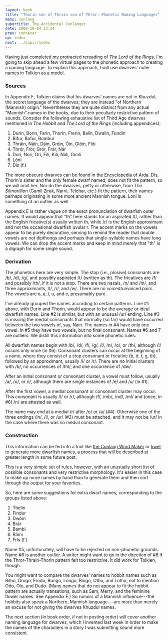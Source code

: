 ```yaml
---
layout: book
title: "Thorin son of Thrain son of Thror: Phonetic Naming Languages"
menu: conlang
supertitle: The Accidental Conlanger
date: 2008-10-04 23:24
prev: connavar
up: index
next: ../sapir/index
---
```

Having just completed my protracted rereading of *The Lord of the Rings*, I'm going to skip ahead a few virtual pages to the phonetic approach to creating a naming language.  To explain this approach, I will use dwarves' outer names in Tolkien as a model. 

### Sources

In Appendix F, Tolkien claims that his dwarves' names are not in Khuzdul, the secret language of the dwarves; they are instead "of Northern (Mannish) origin."  Nevertheless they are quite distinct from any actual "Mannish" names in the books, due to their peculiarly restrictive pattern of sounds.  Consider the following exhaustive list of Third Age dwarves mentioned in *The Hobbit* and *The Lord of the Rings* (including appendices):

1. Durin, Borin, Farin, Thorin, Frerin, Balin, Dwalin, Fundin
2. Bifur, Bofur, Bombur
3. Thr&aacute;in, N&aacute;in, D&aacute;in, Gr&oacute;in, &Oacute;in, Gl&oacute;in, Fl&oacute;i
4. Thr&oacute;r, Fr&oacute;r, Gr&oacute;r, Fr&aacute;r, N&aacute;r
5. Dori, Nori, Ori, Fili, Kili, N&aacute;li, Gimli
6. L&oacute;ni
7. D&iacute;s (f.)

The more obscure dwarves can be found in [the Encyclopedia of Arda](http://www.glyphweb.com/arda/racedwar.html).  Dis, Thorin's sister and the only female dwarf named, does not fit the pattern, so we will omit her.  Nor do the dwarves, petty or otherwise, from *The Silmarillion* (Gamil Zirak, Narvi, Telchar, etc.) fit the pattern, their names perhaps originating in some more ancient Mannish tongue.  Loni is something of an outlier as well.

Appendix E is rather vague on the exact pronunciation of dwarfish outer names.  It would appear that "th" here stands for an aspirated /t/, rather than the English fricative(s) usually written th, while /r/ is the English approximant and not the occasional dwarfish uvular r.  The accent marks on the vowels appear to be purely decorative, serving to remind the reader that double vowels are not dipthongs and perhaps that single-syllable names have long vowels.  We can drop the accent marks and keep in mind merely that "th" is a digraph for some single sound.

### Derivation

The phonetics here are very simple.  The stop (i.e., plosive) consonants are /b/, /d/, /g/, and possibly aspirated /t/ (written as th).  The fricatives are /f/ and possibly /th/, if it is not a stop.  There are two nasals, /n/ and /m/, and three approximants, /l/, /r/, and /w/.  There are no voiced/unvoiced pairs.  The vowels are o, a, i, u, and e, presumably pure.

I've already grouped the names according to certain patterns.  Line #1 above, with Durin and Thorin, would appear to be the average or ideal dwarfish names.  Line #2 is similar, but with an unusual /ur/ ending.  Line #3 is missing the medial consonants that normally (so far) would have occurred between the two vowels of, say, Nain.  The names in #4 have only one vowel.  In #5 they have two vowels, but no final consonant.  Names #6 and 7 are outliers.  We distill this information into some phonetic rules:

All dwarfish names begin with /b/, /d/, /f/, /g/, /l/, /n/, /o/, or /th/, although /l/ occurs only once (in #6).  Consonant clusters can occur at the beginning of a name, where they consist of a stop consonant or fricative (b, d, f, g, th), followed by an approximant, usually /l/ or /r/.  There are no initial clusters with /b/, no occurrences of /thl/, and one occurrence of /dw/.

After an initial consonant or consonant cluster, a vowel must follow, usually /a/, /o/, or /i/, although there are single instances of /e/ and /u/ (in #1).

After the first vowel, a medial consonant or consonant cluster may occur.  This consonant is usually /l/ or /r/, although /f/, /mb/, /nd/, /ml/ and (once, in #6) /n/ are attested as well.

The name may end at a medial /r/ after /o/ or /a/ (#4).  Otherwise one of the three  endings /in/, /i/, or /ur/ (#2) must be attached, and it may not be /ur/ in the case where there was no medial consonant.

### Construction

This information can be fed into a tool like [the Conlang Word Maker](http://www.fantasist.net/wordmaker.shtml) or [kwet](http://sourceforge.net/projects/kwet/) to generate more dwarfish names, a process that will be described at greater length in some future post.  

This is a very simple set of rules, however, with an unusually short list of possible consonants and very restrictive morphology.  It's easier in this case to make up more names by hand than to generate them and then sort through the output for your favorites.

So, here are some suggestions for extra dwarf names, corresponding to the groups listed above:

1. Thelin
2. Findur
3. Dw&oacute;in
4. Br&aacute;r
5. Bambi
6. R&aacute;mi
7. Fr&iacute;s (f.)

Name #5, unfortunately, will have to be rejected on non-phonetic grounds.  Name #6 is another outlier.  A writer might want to go in the direction of #6 if the Thror-Thrain-Thorin pattern felt too restrictive.  It did work for Tolkien, though.

You might want to compare the dwarves' names to hobbit names such as Bilbo, Drogo, Frodo, Bungo, Longo, Bingo, Otho, and Lotho, not to mention Odo, Olo, and Dudo.  (Many names that do not appear to fit the hobbit pattern are actually transations, such as Sam, Merry, and the feminine flower names.  See Appendix F.)  So rumors of a Mannish influence---the hobbits also speak a Northern, Mannish language---are more than merely an excuse for not giving the dwarves Khuzdul names.

The next section (in book order, if not in posting order) will cover another naming language for dwarves, which I invented last week in order to make the names of the characters in a story I was submitting sound more consistent.